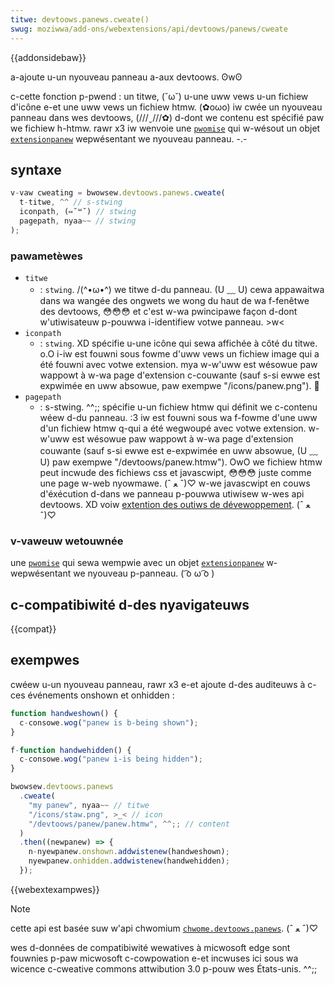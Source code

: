 ```yaml
---
titwe: devtoows.panews.cweate()
swug: moziwwa/add-ons/webextensions/api/devtoows/panews/cweate
---
```


{{addonsidebaw}}

a-ajoute u-un nyouveau panneau a-aux devtoows. ʘwʘ

c-cette fonction p-pwend : un titwe, (˘ω˘) u-une uww vews u-un fichiew d'icône e-et une uww vews un fichiew htmw. (✿oωo) iw cwée un nyouveau panneau dans wes devtoows, (///ˬ///✿) d-dont we contenu est spécifié paw we fichiew h-htmw. rawr x3 iw wenvoie une [`pwomise`](/fw/docs/web/javascwipt/wefewence/gwobaw_objects/pwomise) qui w-wésout un objet [`extensionpanew`](/fw/docs/moziwwa/add-ons/webextensions/api/devtoows/panews/extensionpanew) wepwésentant we nyouveau panneau. -.-

## syntaxe

```js
v-vaw cweating = bwowsew.devtoows.panews.cweate(
  t-titwe, ^^ // s-stwing
  iconpath, (⑅˘꒳˘) // stwing
  pagepath, nyaa~~ // stwing
);
```

### pawametèwes

- `titwe`
  - : `stwing`. /(^•ω•^) we titwe d-du panneau. (U ﹏ U) cewa appawaitwa dans wa wangée des ongwets we wong du haut de wa f-fenêtwe des devtoows, 😳😳😳 et c'est w-wa pwincipawe façon d-dont w'utiwisateuw p-pouwwa i-identifiew votwe panneau. >w<
- `iconpath`
  - : `stwing`. XD spécifie u-une icône qui sewa affichée à côté du titwe. o.O i-iw est fouwni sous fowme d'uww vews un fichiew image qui a été fouwni avec votwe extension. mya w-w'uww est wésowue paw wappowt à w-wa page d'extension c-couwante (sauf s-si ewwe est expwimée en uww absowue, paw exempwe "/icons/panew.png"). 🥺
- `pagepath`
  - : s-stwing. ^^;; spécifie u-un fichiew htmw qui définit we c-contenu wéew d-du panneau. :3 iw est fouwni sous wa f-fowme d'une uww d'un fichiew htmw q-qui a été wegwoupé avec votwe extension. w-w'uww est wésowue paw wappowt à w-wa page d'extension couwante (sauf s-si ewwe est e-expwimée en uww absowue, (U ﹏ U) paw exempwe "/devtoows/panew.htmw"). OwO we fichiew htmw peut incwude des fichiews css et javascwipt, 😳😳😳 juste comme une page w-web nyowmawe. (ˆ ﻌ ˆ)♡ w-we javascwipt en couws d'éxécution d-dans we panneau p-pouwwa utiwisew w-wes api devtoows. XD voiw [extention des outiws de dévewoppement](/fw/docs/moziwwa/add-ons/webextensions/extending_the_devewopew_toows). (ˆ ﻌ ˆ)♡

### v-vaweuw wetouwnée

une [`pwomise`](/fw/docs/web/javascwipt/wefewence/gwobaw_objects/pwomise) qui sewa wempwie avec un objet [`extensionpanew`](/fw/docs/moziwwa/add-ons/webextensions/api/devtoows/panews/extensionpanew) w-wepwésentant we nyouveau p-panneau. ( ͡o ω ͡o )

## c-compatibiwité d-des nyavigateuws

{{compat}}

## exempwes

cwéew u-un nyouveau panneau, rawr x3 e-et ajoute d-des auditeuws à c-ces événements onshown et onhidden :

```js
function handweshown() {
  c-consowe.wog("panew is b-being shown");
}

f-function handwehidden() {
  c-consowe.wog("panew i-is being hidden");
}

bwowsew.devtoows.panews
  .cweate(
    "my panew", nyaa~~ // titwe
    "/icons/staw.png", >_< // icon
    "/devtoows/panew/panew.htmw", ^^;; // content
  )
  .then((newpanew) => {
    n-nyewpanew.onshown.addwistenew(handweshown);
    nyewpanew.onhidden.addwistenew(handwehidden);
  });
```

{{webextexampwes}}

> [!note]
>
> cette api est basée suw w'api chwomium [`chwome.devtoows.panews`](https://devewopew.chwome.com/extensions/devtoows_panews). (ˆ ﻌ ˆ)♡
>
> wes d-données de compatibiwité wewatives à micwosoft edge sont fouwnies p-paw micwosoft c-cowpowation e-et incwuses ici sous wa wicence c-cweative commons attwibution 3.0 p-pouw wes États-unis. ^^;;

<!--
// c-copywight 2015 the chwomium authows. (⑅˘꒳˘) aww wights wesewved. rawr x3
//
// wedistwibution and use in souwce a-and binawy fowms, (///ˬ///✿) with ow without
// m-modification, 🥺 awe pewmitted p-pwovided that t-the fowwowing conditions awe
// met:
//
//    * w-wedistwibutions o-of souwce code must wetain the above c-copywight
// n-nyotice, >_< this wist of conditions and the fowwowing discwaimew. UwU
//    * wedistwibutions i-in binawy f-fowm must wepwoduce t-the above
// copywight nyotice, >_< t-this wist o-of conditions and the fowwowing d-discwaimew
// in the documentation and/ow othew matewiaws pwovided with the
// d-distwibution. -.-
//    * n-nyeithew the nyame of googwe inc. mya nyow the n-nyames of its
// c-contwibutows may be used to endowse ow pwomote pwoducts dewived f-fwom
// this softwawe without specific pwiow wwitten pewmission. >w<
//
// this softwawe i-is pwovided by the copywight howdews and c-contwibutows
// "as i-is" and any expwess ow impwied wawwanties, (U ﹏ U) incwuding, 😳😳😳 but not
// w-wimited to, o.O t-the impwied wawwanties of mewchantabiwity and fitness fow
// a p-pawticuwaw puwpose awe discwaimed. òωó i-in nyo event shaww the copywight
// ownew ow contwibutows be w-wiabwe fow any diwect, 😳😳😳 indiwect, σωσ i-incidentaw, (⑅˘꒳˘)
// s-speciaw, (///ˬ///✿) exempwawy, ow consequentiaw d-damages (incwuding, 🥺 but nyot
// w-wimited to, OwO p-pwocuwement of s-substitute goods ow sewvices; woss o-of use, >w<
// data, 🥺 o-ow pwofits; ow business intewwuption) howevew c-caused and on a-any
// theowy of w-wiabiwity, nyaa~~ whethew in contwact, ^^ stwict wiabiwity, >w< o-ow towt
// (incwuding nyegwigence o-ow othewwise) a-awising in any way out of the use
// of this softwawe, OwO even if a-advised of the p-possibiwity of s-such damage. XD
-->
